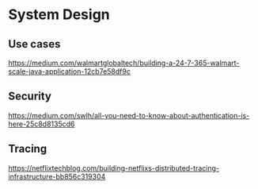 # System Design

## Use cases

https://medium.com/walmartglobaltech/building-a-24-7-365-walmart-scale-java-application-12cb7e58df9c

## Security

https://medium.com/swlh/all-you-need-to-know-about-authentication-is-here-25c8d8135cd6

## Tracing

https://netflixtechblog.com/building-netflixs-distributed-tracing-infrastructure-bb856c319304
